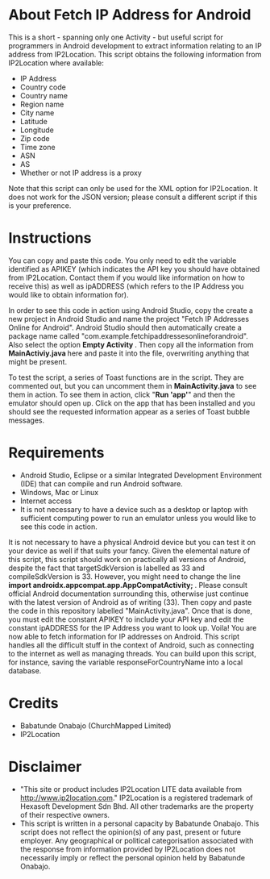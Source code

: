 # About Fetch IP Address for Android
This is a short - spanning only one Activity - but useful script for programmers in Android development to extract information relating to an IP address from IP2Location. This script obtains the following information from IP2Location where available:
* IP Address
* Country code
* Country name
* Region name
* City name
* Latitude
* Longitude
* Zip code
* Time zone
* ASN
* AS
* Whether or not IP address is a proxy

Note that this script can only be used for the XML option for IP2Location. It does not work for the JSON version; please consult a different script if this is your preference.


# Instructions
You can copy and paste this code. You only need to edit the variable identified as APIKEY (which indicates the API key you should have obtained from IP2Location. Contact them if you would like information on how to receive this) as well as ipADDRESS (which refers to the IP Address you would like to obtain information for). 

In order to see this code in action using Android Studio, copy the create a new project in Android Studio and name the project "Fetch IP Addresses Online for Android". Android Studio should then automatically create a package name called "com.example.fetchipaddressesonlineforandroid". Also select the option <b> Empty Activity </b>. Then copy all the information from <b> MainActiviy.java </b> here and paste it into the file, overwriting anything that might be present. 

To test the script, a series of Toast functions are in the script. They are commented out, but you can uncomment them in <b>MainActivity.java</b> to see them in action. To see them in action, click "<b>Run 'app'</b>" and then the emulator should open up. Click on the app that has been installed and you should see the requested information appear as a series of Toast bubble messages. 

# Requirements
* Android Studio, Eclipse or a similar Integrated Development Environment (IDE) that can compile and run Android software.
* Windows, Mac or Linux
* Internet access
* It is not necessary to have a device such as a desktop or laptop with sufficient computing power to run an emulator unless you would like to see this code in action. 

It is not necessary to have a physical Android device but you can test it on your device as well if that suits your fancy. Given the elemental nature of this script, this script should work on practically all versions of Android, despite the fact that targetSdkVersion is labelled as 33 and compileSdkVersion is 33. However, you might need to change the line <b> import androidx.appcompat.app.AppCompatActivity; </b> . Please consult official Android documentation surrounding this, otherwise just continue with the latest version of Android as of writing (33). Then copy and paste the code in this repository labelled "MainActivity.java". Once that is done, you must edit the constant APIKEY to include your API key and edit the constant ipADDRESS for the IP Address you want to look up. Voila! You are now able to fetch information for IP addresses on Android. This script handles all the difficult stuff in the context of Android, such as connecting to the internet as well as managing threads. You can build upon this script, for instance, saving the variable responseForCountryName into a local database. 


# Credits
* Babatunde Onabajo (ChurchMapped Limited)
* IP2Location


# Disclaimer
* "This site or product includes IP2Location LITE data available from http://www.ip2location.com." IP2Location is a registered trademark of Hexasoft Development Sdn Bhd. All other trademarks are the property of their respective owners.
* This script is written in a personal capacity by Babatunde Onabajo. This script does not reflect the opinion(s) of any past, present or future employer. Any geographical or political categorisation associated with the response from information provided by IP2Location does not necessarily imply or reflect the personal opinion held by Babatunde Onabajo. 

